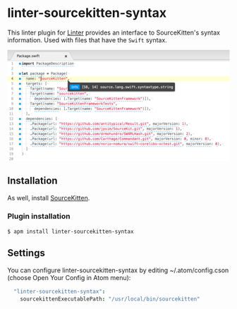 linter-sourcekitten-syntax
==========================

This linter plugin for [Linter](https://github.com/AtomLinter/Linter) provides an interface to SourceKitten's syntax information. Used with files that have the `Swift` syntax.

![screenshot1](screenshots/screenshot1.png)

## Installation

As well, install [SourceKitten](https://github.com/jpsim/SourceKitten/).

### Plugin installation
```
$ apm install linter-sourcekitten-syntax
```

## Settings
You can configure linter-sourcekitten-syntax by editing ~/.atom/config.cson (choose Open Your Config in Atom menu):
```cson
  "linter-sourcekitten-syntax":
    sourcekittenExecutablePath: "/usr/local/bin/sourcekitten"
```
